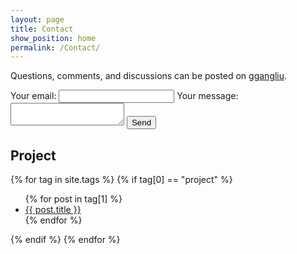 ```yaml
---
layout: page
title: Contact
show_position: home
permalink: /Contact/
---
```


Questions, comments, and discussions can be posted on [ggangliu](https://groups.google.com/g/ggangliu).

<form action="https://formspree.io/f/mlekangy" method="POST">
  <label>
    Your email:
    <input type="email" name="email">
  </label>
  <label>
    Your message:
    <textarea name="message"></textarea>
  </label>
  <button type="submit">Send</button>
</form>
<input type="hidden" name="_next" value="thanks.html" />
<input type="text" name="_gotcha" style="display:none" />

## Project

{% for tag in site.tags %}
{% if tag[0] == "project" %}
  <ul>
    {% for post in tag[1] %}
      <li><a href="{{ post.url }}">{{ post.title }}</a></li>
    {% endfor %}
  </ul>
{% endif %}
{% endfor %}
